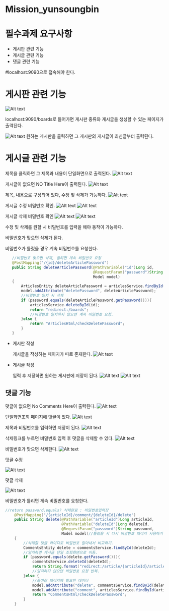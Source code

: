 # Mission_yunsoungbin
# 필수과제 요구사항
- 게시판 관련 기능
- 게시글 관련 기능
- 댓글 관련 기능

#localhost:9090으로 접속해야 한다.

# 게시판 관련 기능
 ![Alt text](image.png)

localhost:9090/boards로 들어가면 게시판 종류와 게시글을 생성할 수 있는 페이지가 출력된다.

 ![Alt text](image-1.png)
 원하는 게시판을 클릭하면 그 게시판의 게시글이 최신글부터 출력된다.


 # 게시글 관련 기능

 제목을 클릭하면 그 제목과 내용이 단일화면으로 출력된다.
![Alt text](image-2.png)
 
게시글이 없으면 NO Title Here이 출력된다.
![Alt text](image-15.png)

 제목, 내용으로 구성되어 있다, 수정 및 삭제가 가능하다.
![Alt text](image-3.png)

게시글 수정 비밀번호 확인.
 ![Alt text](image-4.png)
 ![Alt text](%EA%B2%8C%EC%8B%9C%ED%8C%90%EC%88%98%EC%A0%95.gif)

 게시글 삭제 비밀번호 확인
 ![Alt text](image-5.png)
 ![Alt text](<게시판 삭제 영상.gif>)

 수정 및 삭제를 원할 시 비밀번호를 입력을 해야 동작이 가능하다.

 비밀번호가 맞으면 삭제가 된다.

 비밀번호가 틀렸을 경우 계속 비밀번호를 요청한다.

 ```java
    //비밀번호 맞으면 삭제, 틀리면 계속 비밀번호 요청
    @PostMapping("/{id}/deleteArticlePassword")
    public String deleteArticlePassword(@PathVariable("id")Long id,
                                        @RequestParam("password")String password,
                                        Model model)
    {
        ArticlesEntity deleteArticlePassword = articlesService.findById(id);
        model.addAttribute("deletePassword", deleteArticlePassword);
        //비밀번호 일치 시 삭제
        if (password.equals(deleteArticlePassword.getPassword())){
            articlesService.deleteById(id);
            return "redirect:/boards";
            //비밀번호 일치하지 않으면 계속 비밀번호 요청.
        }else {
            return "ArticlesHtml/checkDeletePassword";
        }
    }
 ```




- 게시판 작성
    
    게시글을 작성하는 페이지가 따로 존재한다.
    ![Alt text](image-7.png)

- 게시글 작성

     입력 후 저장하면 원하는 게시판에 저장이 된다.
    ![Alt text](image-13.png)
    ![Alt text](image-14.png)



## 댓글 기능
댓글이 없으면 No Comments Here이 출력된다.
![Alt text](image-16.png)

단일화면조회 페이지에 댓글이 있다.
![Alt text](image-9.png)

제목과 비밀번호를 입력하면 저장이 된다.
![Alt text](image-10.png)

삭제링크를 누르면 비밀번호 입력 후 댓글을 삭제할 수 있다.
![Alt text](image-11.png)
 
비밀번호가 맞으면 삭제한다.
![Alt text](image-12.png)

댓글 수정

![Alt text](%EB%8C%93%EA%B8%80%EC%9E%91%EC%84%B1.gif)

댓글 삭제

![Alt text](%EB%8C%93%EA%B8%80%EC%82%AD%EC%A0%9C.gif)

비밀번호가 틀리면 계속 비밀번호를 요청한다.

```java
//return password.equals? 삭제완료 : 비밀번호입력창
    @PostMapping("/{articleId}/comment/{deleteId}/delete")
    public String delete(@PathVariable("articleId")Long articleId,
                         @PathVariable("deleteId")Long deleteId,
                         @RequestParam("password")String password,
                         Model model)//틀렸을 시 다시 비밀번호 페이지 사용하기 위함.
    {
        //삭제할 댓글 아이디로 비밀번호 알아내서 비교하기.
        CommentsEntity delete = commentsService.findById(deleteId);
        //일치하면 게시글 단일 조회화면으로 이동.
        if (password.equals(delete.getPassword())){
            commentsService.deleteId(deleteId);
            return String.format("redirect:/article/{articleId}/article",articleId);
            //일치하지 않으면 비밀번호 요청 반복.
        }else {
            //돌아갈 페이지에 필요한 데이터
            model.addAttribute("delete", commentsService.findById(deleteId));
            model.addAttribute("comment", articlesService.findById(articleId));
            return "CommentsHtml/checkDeletePassword";
        }
    }
```
